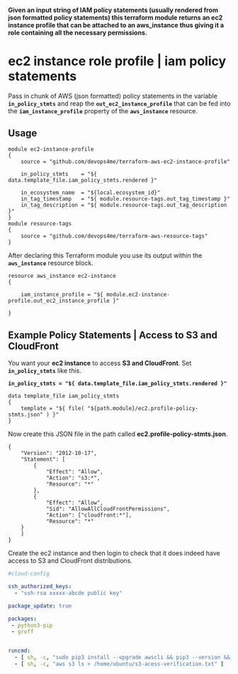 
#### Given an input string of IAM policy statements (usually rendered from json formatted policy statements) this terraform module returns an ec2 instance profile that can be attached to an aws_instance thus giving it a role containing all the necessary permissions.


# ec2 instance role profile | iam policy statements

Pass in chunk of AWS (json formatted) policy statements in the variable **`in_policy_stmts`** and reap the **`out_ec2_instance_profile`** that can be fed into the **`iam_instance_profile`** property of the **`aws_instance`** resource.

## Usage

``` hcl
module ec2-instance-profile
{
    source = "github.com/devops4me/terraform-aws-ec2-instance-profile"

    in_policy_stmts    = "${ data.template_file.iam_policy_stmts.rendered }"

    in_ecosystem_name  = "${local.ecosystem_id}"
    in_tag_timestamp   = "${ module.resource-tags.out_tag_timestamp }"
    in_tag_description = "${ module.resource-tags.out_tag_description }"
}
module resource-tags
{
    source = "github.com/devops4me/terraform-aws-resource-tags"
}
```

After declaring this Terraform module you use its output within the **`aws_instance`** resource block.

``` hcl
resource aws_instance ec2-instance
{

    iam_instance_profile = "${ module.ec2-instance-profile.out_ec2_instance_profile }"

}
```

## Example Policy Statements | Access to S3 and CloudFront

You want your **ec2 instance** to access **S3 and CloudFront**. Set **`in_policy_stmts`** like this.

**`in_policy_stmts = "${ data.template_file.iam_policy_stmts.rendered }"`**

```
data template_file iam_policy_stmts
{
    template = "${ file( "${path.module}/ec2.profile-policy-stmts.json" ) }"
}
```

Now create this JSON file in the path called **ec2.profile-policy-stmts.json**.

```
{
    "Version": "2012-10-17",
    "Statement": [
        {
            "Effect": "Allow",
            "Action": "s3:*",
            "Resource": "*"
        },
        {
            "Effect": "Allow",
            "Sid": "AllowAllCloudFrontPermissions",
            "Action": ["cloudfront:*"],
            "Resource": "*"
	}
    ]
}
```

Create the ec2 instance and then login to check that it does indeed have access to S3 and CloudFront distributions.


```yaml
#cloud-config

ssh_authorized_keys:
  - "ssh-rsa xxxxx-abcde public key"

package_update: true

packages:
 - python3-pip
 - groff


runcmd:
  - [ sh, -c, "sudo pip3 install --upgrade awscli && pip3 --version && aws --version" ]
  - [ sh, -c, "aws s3 ls > /home/ubuntu/s3-acess-verification.txt" ]
```
